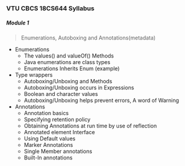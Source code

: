 ### VTU CBCS 18CS644 Syllabus

##### Module 1
> Enumerations, Autoboxing and Annotations(metadata)

* Enumerations
	- The values() and valueOf() Methods
	- Java enumerations are class types 
	- Enumerations Inherits Enum (example)
* Type wrappers
	- Autoboxing/Unboxing and Methods
	- Autoboxing/Unboxing occurs in Expressions
	- Boolean and character values
	- Autoboxing/Unboxing helps prevent errors, A word of Warning
* Annotations 
	- Annotation basics 
	- Specifying retention policy
	- Obtaining Annotations at run time by use of reflection
	- Annotated element Interface
	- Using Default values 
	- Marker Annotations
	- Single Member annotations
	- Built-In annotations


